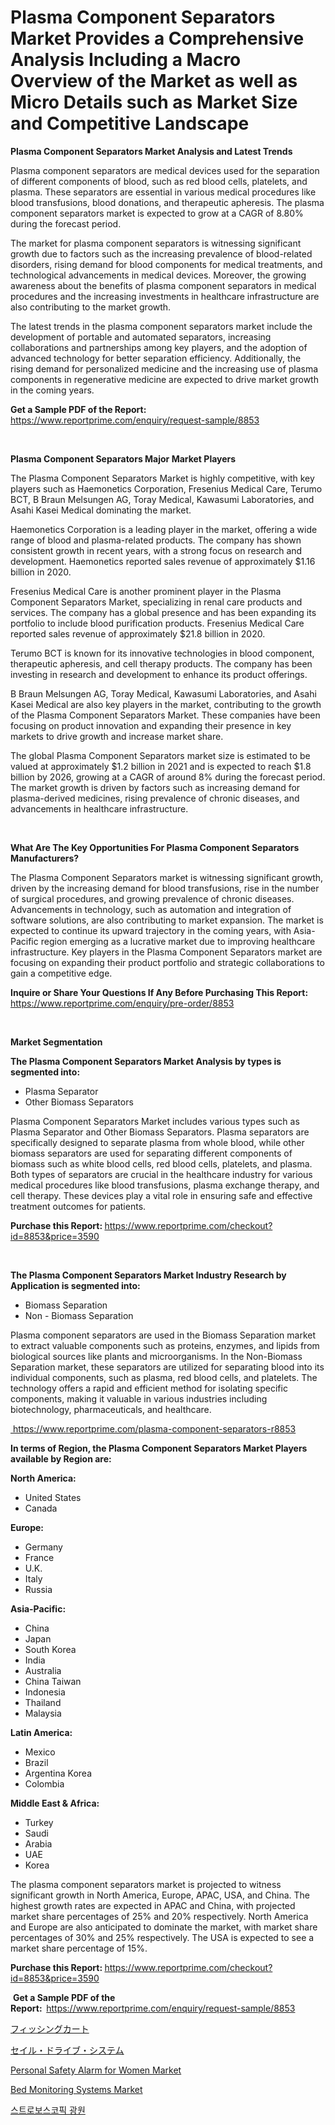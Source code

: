 <p><h1>Plasma Component Separators Market Provides a Comprehensive Analysis Including a Macro Overview of the Market as well as Micro Details such as Market Size and Competitive Landscape</h1></p><p><strong>Plasma Component Separators Market Analysis and Latest Trends</strong></p>
<p><p>Plasma component separators are medical devices used for the separation of different components of blood, such as red blood cells, platelets, and plasma. These separators are essential in various medical procedures like blood transfusions, blood donations, and therapeutic apheresis. The plasma component separators market is expected to grow at a CAGR of 8.80% during the forecast period.</p><p>The market for plasma component separators is witnessing significant growth due to factors such as the increasing prevalence of blood-related disorders, rising demand for blood components for medical treatments, and technological advancements in medical devices. Moreover, the growing awareness about the benefits of plasma component separators in medical procedures and the increasing investments in healthcare infrastructure are also contributing to the market growth.</p><p>The latest trends in the plasma component separators market include the development of portable and automated separators, increasing collaborations and partnerships among key players, and the adoption of advanced technology for better separation efficiency. Additionally, the rising demand for personalized medicine and the increasing use of plasma components in regenerative medicine are expected to drive market growth in the coming years.</p></p>
<p><strong>Get a Sample PDF of the Report:&nbsp;</strong> <a href="https://www.reportprime.com/enquiry/request-sample/8853">https://www.reportprime.com/enquiry/request-sample/8853</a></p>
<p>&nbsp;</p>
<p><strong>Plasma Component Separators Major Market Players</strong></p>
<p><p>The Plasma Component Separators Market is highly competitive, with key players such as Haemonetics Corporation, Fresenius Medical Care, Terumo BCT, B Braun Melsungen AG, Toray Medical, Kawasumi Laboratories, and Asahi Kasei Medical dominating the market. </p><p>Haemonetics Corporation is a leading player in the market, offering a wide range of blood and plasma-related products. The company has shown consistent growth in recent years, with a strong focus on research and development. Haemonetics reported sales revenue of approximately $1.16 billion in 2020. </p><p>Fresenius Medical Care is another prominent player in the Plasma Component Separators Market, specializing in renal care products and services. The company has a global presence and has been expanding its portfolio to include blood purification products. Fresenius Medical Care reported sales revenue of approximately $21.8 billion in 2020. </p><p>Terumo BCT is known for its innovative technologies in blood component, therapeutic apheresis, and cell therapy products. The company has been investing in research and development to enhance its product offerings. </p><p>B Braun Melsungen AG, Toray Medical, Kawasumi Laboratories, and Asahi Kasei Medical are also key players in the market, contributing to the growth of the Plasma Component Separators Market. These companies have been focusing on product innovation and expanding their presence in key markets to drive growth and increase market share.</p><p>The global Plasma Component Separators market size is estimated to be valued at approximately $1.2 billion in 2021 and is expected to reach $1.8 billion by 2026, growing at a CAGR of around 8% during the forecast period. The market growth is driven by factors such as increasing demand for plasma-derived medicines, rising prevalence of chronic diseases, and advancements in healthcare infrastructure.</p></p>
<p>&nbsp;</p>
<p><strong>What Are The Key Opportunities For Plasma Component Separators Manufacturers?</strong></p>
<p><p>The Plasma Component Separators market is witnessing significant growth, driven by the increasing demand for blood transfusions, rise in the number of surgical procedures, and growing prevalence of chronic diseases. Advancements in technology, such as automation and integration of software solutions, are also contributing to market expansion. The market is expected to continue its upward trajectory in the coming years, with Asia-Pacific region emerging as a lucrative market due to improving healthcare infrastructure. Key players in the Plasma Component Separators market are focusing on expanding their product portfolio and strategic collaborations to gain a competitive edge.</p></p>
<p><strong>Inquire or Share Your Questions If Any Before Purchasing This Report:</strong> <a href="https://www.reportprime.com/enquiry/pre-order/8853">https://www.reportprime.com/enquiry/pre-order/8853</a></p>
<p>&nbsp;</p>
<p><strong>Market Segmentation</strong></p>
<p><strong>The Plasma Component Separators Market Analysis by types is segmented into:</strong></p>
<p><ul><li>Plasma Separator</li><li>Other Biomass Separators</li></ul></p>
<p><p>Plasma Component Separators Market includes various types such as Plasma Separator and Other Biomass Separators. Plasma separators are specifically designed to separate plasma from whole blood, while other biomass separators are used for separating different components of biomass such as white blood cells, red blood cells, platelets, and plasma. Both types of separators are crucial in the healthcare industry for various medical procedures like blood transfusions, plasma exchange therapy, and cell therapy. These devices play a vital role in ensuring safe and effective treatment outcomes for patients.</p></p>
<p><strong>Purchase this Report:&nbsp;</strong><a href="https://www.reportprime.com/checkout?id=8853&price=3590">https://www.reportprime.com/checkout?id=8853&price=3590</a></p>
<p>&nbsp;</p>
<p><strong>The Plasma Component Separators Market Industry Research by Application is segmented into:</strong></p>
<p><ul><li>Biomass Separation</li><li>Non - Biomass Separation</li></ul></p>
<p><p>Plasma component separators are used in the Biomass Separation market to extract valuable components such as proteins, enzymes, and lipids from biological sources like plants and microorganisms. In the Non-Biomass Separation market, these separators are utilized for separating blood into its individual components, such as plasma, red blood cells, and platelets. The technology offers a rapid and efficient method for isolating specific components, making it valuable in various industries including biotechnology, pharmaceuticals, and healthcare.</p></p>
<p><a href="https://www.reportprime.com/plasma-component-separators-r8853">&nbsp;https://www.reportprime.com/plasma-component-separators-r8853</a></p>
<p><strong>In terms of Region, the Plasma Component Separators Market Players available by Region are:</strong></p>
<p>
    <p> <strong> North America: </strong>
        <ul>
            <li>United States</li>
            <li>Canada</li>
        </ul>
        </p> 
    <p> <strong> Europe: </strong>
        <ul>
            <li>Germany</li>
            <li>France</li>
            <li>U.K.</li>
            <li>Italy</li>
            <li>Russia</li>
        </ul>
        </p> 
    <p> <strong> Asia-Pacific: </strong>
        <ul>
            <li>China</li>
            <li>Japan</li>
            <li>South Korea</li>
            <li>India</li>
            <li>Australia</li>
            <li>China Taiwan</li>
            <li>Indonesia</li>
            <li>Thailand</li>
            <li>Malaysia</li>
        </ul>
        </p> 
    <p> <strong> Latin America: </strong>
        <ul>
            <li>Mexico</li>
            <li>Brazil</li>
            <li>Argentina Korea</li>
            <li>Colombia</li>
        </ul>
        </p> 
    <p> <strong> Middle East & Africa: </strong>
        <ul>
            <li>Turkey</li>
            <li>Saudi</li>
            <li>Arabia</li>
            <li>UAE</li>
            <li>Korea</li>
        </ul>
    </p>
    </p>
<p><p>The plasma component separators market is projected to witness significant growth in North America, Europe, APAC, USA, and China. The highest growth rates are expected in APAC and China, with projected market share percentages of 25% and 20% respectively. North America and Europe are also anticipated to dominate the market, with market share percentages of 30% and 25% respectively. The USA is expected to see a market share percentage of 15%.</p></p>
<p><strong>Purchase this Report: </strong><a href="https://www.reportprime.com/checkout?id=8853&price=3590">https://www.reportprime.com/checkout?id=8853&price=3590</a></p>
<p>&nbsp;<strong>Get a Sample PDF of the Report:&nbsp;&nbsp;</strong><a href="https://www.reportprime.com/enquiry/request-sample/8853">https://www.reportprime.com/enquiry/request-sample/8853</a></p>
<p><strong></strong></p>
<p><p><a href="https://github.com/andym141978/Market-Research-Report-List-1/blob/main/463955577645.md">フィッシングカート</a></p><p><a href="https://github.com/EstelWisozk1/Market-Research-Report-List-1/blob/main/228831577644.md">セイル・ドライブ・システム</a></p><p><a href="https://issuu.com/reportprime-2/docs/personal-safety-alarm-for-women-market-size-2030.p">Personal Safety Alarm for Women Market</a></p><p><a href="https://github.com/joannagoyvaerts/Market-Research-Report-List-2/blob/main/bed-monitoring-systems-market.md">Bed Monitoring Systems Market</a></p><p><a href="https://github.com/vsckjg50460/Market-Research-Report-List-2/blob/main/608086973368.md">스트로보스코픽 광원</a></p></p>